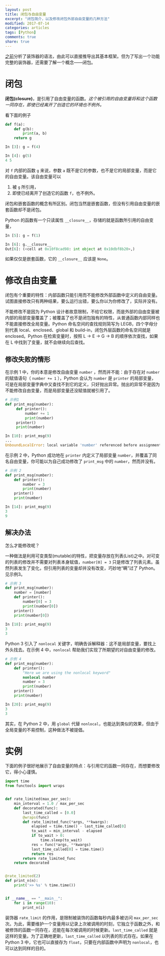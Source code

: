 ```yaml
---
layout: post
title: 闭包与自由变量
excerpt: "闭包简介，以及修改闭包外部自由变量的几种方法"
modified: 2017-07-14
categories: articles
tags: [Python]
comments: true
share: true
---
```


[之前](/articles/python-decorator)分析了装饰器的语法，由此可以直接推导出其基本框架。但为了写出一个功能完整的装饰器，还需要了解一个概念——闭包。

# 闭包

**闭包(closure)**，是引用了自由变量的函数。*这个被引用的自由变量将和这个函数一同存在，即使已经离开了创造它的环境也不例外。* 

看下面的例子

```python
def f(a):
    def g(b):
        print(a, b)
    return g

In [3]: g = f(4)

In [4]: g(5)
4 5
```

对 `f` 内部的函数 `g` 来说，参数 `a` 既不是它的参数，也不是它的局部变量，而是它的自由变量。该自由变量可以

1. 被 `g` 所引用，
2. 即使已经离开了创造它的函数 `f`，也不例外。


闭包和嵌套函数的概念有所区别。闭包当然是嵌套函数，但没有引用自由变量的嵌套函数却不是闭包。

Python 的函数有一个只读属性 `__closure__`，存储的就是函数所引用的自由变量，

```python
In [5]: g = f(1)

In [6]: g.__closure__
Out[6]: (<cell at 0x10f8cad98: int object at 0x10dbf8b20>,)
```

如果仅仅是嵌套函数，它的 `__closure__` 应该是 `None`。

# 修改自由变量

闭包有个重要的特性：内部函数只能引用而不能修改外部函数中定义的自由变量。试图直接修改只有两种结果，要么运行出错，要么你以为你修改了，实际并没有。

不能修改不是因为 Python 设计者故意限制，不给它权限，而是外部的自由变量被内部的局部变量覆盖了；被覆盖了也不是闭包独有的特性，从普通函数内部同样也不能直接修改全局变量。Python 命名空间的查找规则简写为 LEGB，四个字母分别代表 local、enclosed、global 和 build-in，闭包外层函数的命名空间就是 enclosed。Python 在检索变量时，按照 L -> E -> G -> B 的顺序依次查找，如果在 L 中找到了变量，就不会继续向后查找。

## 修改失败的情形

在示例 1 中，你的本意是修改自由变量 `number` ，然而并不能：由于存在对 `number` 的赋值语句（ `number += 1` ），Python 会认为 `number` 是 `printer` 的局部变量，可是在局部变量字典中又查找不到它的定义，只好抛出异常。抛出的异常不是因为不能修改自由变量，而是局部变量还没赋值就被引用了。

```python
# 示例1
def print_msg(number):
     def printer():
         number += 1
         print(number)
     printer()
     print(number)

In [10]: print_msg(9)
...
UnboundLocalError: local variable 'number' referenced before assignment
```

在示例 2 中，Python 成功地在 `printer` 内定义了局部变量 `number`，并覆盖了同名自由变量，你可能以为自己成功修改了 `print_msg` 中的 `number`，然而并没有。

```python
# 示例 2
def print_msg(number):
    def printer():
        number = 3
        print(number)
    printer()
    print(number)

In [14]: print_msg(9)
3
9
```

## 解决办法

怎么才能修改呢？

一种做法是利用可变类型(mutable)的特性，把变量存放在列表(List)之中。对可变的列表的修改并不需要对列表本身赋值，`number[0] = 3` 只是修改了列表元素。虽然列表发生了变化，但引用列表的变量却并没有改变，巧妙地“瞒”过了 Python。见示例3。

```python
# 示例 3
def print_msg(number):
    number = [number]
    def printer():
        number[0] = 3
        print(number[0])
    printer()
    print(number[0])
    
In [18]: print_msg(9)
3
3
```

Python 3 引入了 `nonlocal` 关键字，明确告诉解释器：这不是局部变量，要找上外头找去。在示例 4 中，`nonlocal` 帮助我们实现了所期望的对自由变量的修改。

```python
# 示例 4
def print_msg(number):
    def printer():
        "Here we are using the nonlocal keyword"
        nonlocal number
        number = 3
        print(number)
    printer()
    print(number)

In [20]: print_msg(9)
3
3
```

其实，在 Python 2 中，用 `global` 代替 `nonlocal`，也能达到类似的效果，但由于全局变量的不易控制，这种做法不被提倡。

# 实例

下面的例子很好地展示了自由变量的特点：与引用它的函数一同存在，而想要修改它，得小心谨慎。

```python
import time
from functools import wraps


def rate_limited(max_per_sec):
    min_interval = 1.0 / max_per_sec
    def decorated(func):
        last_time_called = [0.0]
        @wraps(func)
        def rate_limited_func(*args, **kwargs):
            elapsed = time.time() - last_time_called[0]
            to_wait = min_interval - elapsed
            if to_wait > 0:
                time.sleep(to_wait)
            res = func(*args, **kwargs)
            last_time_called[0] = time.time()
            return res
        return rate_limited_func
    return decorated


@rate_limited(2)
def print_n(n):
    print('>> %s' % time.time())


if __name__ == "__main__":
    for i in range(10):
        print_n(i)
```

装饰器 `rate_limit` 的作用，是限制被装饰的函数每秒内最多被访问 `max_per_sec` 次。为此，需要维护一个变量用以记录上次被调用的时刻，它独立于函数之外，和被修饰的函数一同存在，还能在每次被调用的时候更新。`last_time_called` 就是这样的变量。为了正确地更新，`last_time_called` 以列表的形式存在。如果在 Python 3 中，它也可以直接存为 `float`，只要在内部函数中声明为 `nonlocal`，也可以达到同样的目的。